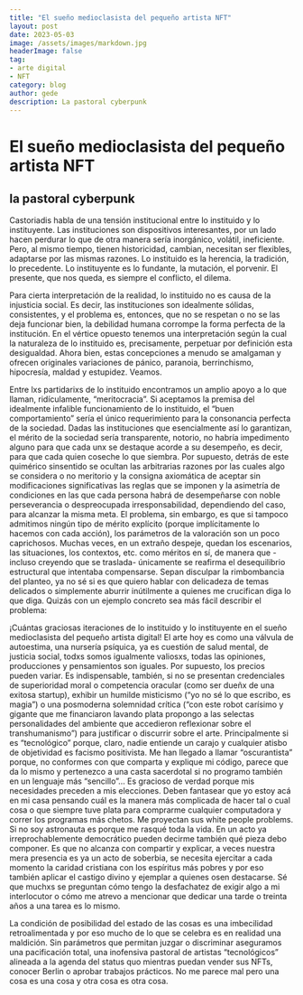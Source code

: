 ```yaml
---
title: "El sueño medioclasista del pequeño artista NFT"
layout: post
date: 2023-05-03
image: /assets/images/markdown.jpg
headerImage: false
tag:
- arte digital
- NFT
category: blog
author: gede
description: La pastoral cyberpunk
---
```


# El sueño medioclasista del pequeño artista NFT
## la pastoral cyberpunk

Castoriadis habla de una tensión institucional entre lo instituido y lo instituyente. Las instituciones son dispositivos interesantes, por un lado hacen perdurar lo que de otra manera sería inorgánico, volátil, ineficiente.  Pero, al mismo tiempo, tienen historicidad, cambian, necesitan ser flexibles, adaptarse por las mismas razones. Lo instituido es la herencia, la tradición, lo precedente. Lo instituyente es lo fundante, la mutación, el porvenir. El presente, que nos queda, es siempre el conflicto, el dilema.

Para cierta interpretación de la realidad, lo instituido no es causa de la injusticia social. Es decir, las instituciones son idealmente sólidas, consistentes, y el problema es, entonces, que no se respetan o no se las deja funcionar bien, la debilidad humana corrompe la forma perfecta de la institución. En el vértice opuesto tenemos una interpretación según la cual la naturaleza de lo instituido es, precisamente, perpetuar por definición esta desigualdad. Ahora bien, estas concepciones a menudo se amalgaman y ofrecen originales variaciones de pánico, paranoia, berrinchismo, hipocresía, maldad y estupidez. Veamos.

Entre lxs partidarixs de lo instituido encontramos un amplio apoyo a lo que llaman, ridículamente, “meritocracia”. Si aceptamos la premisa del idealmente infalible funcionamiento de lo instituido, el “buen comportamiento” sería el único requerimiento para la consonancia perfecta de la sociedad. Dadas las instituciones que esencialmente así lo garantizan, el mérito de la sociedad sería transparente, notorio, no habría impedimento alguno para que cada unx se destaque acorde a su desempeño, es decir, para que cada quien coseche lo que siembra. Por supuesto, detrás de este quimérico sinsentido se ocultan las arbitrarias razones por las cuales algo se considera o no meritorio y la consigna axiomática de aceptar sin modificaciones significativas las reglas que se imponen y la asimetría de condiciones en las que cada persona habrá de desempeñarse con noble perseverancia o despreocupada irresponsabilidad, dependiendo del caso, para alcanzar la misma meta.  El problema, sin embargo, es que si tampoco admitimos ningún tipo de mérito explícito (porque implícitamente lo hacemos con cada acción), los parámetros de la valoración son un poco caprichosos. Muchas veces, en un extraño despeje, quedan los escenarios, las situaciones, los contextos, etc. como méritos en sí, de manera que -incluso creyendo que se traslada- únicamente se reafirma el desequilibrio estructural que intentaba compensarse. Sepan disculpar la rimbombancia del planteo, ya no sé si es que quiero hablar con delicadeza de temas delicados o simplemente aburrir inútilmente a quienes me crucifican diga lo que diga. Quizás con un ejemplo concreto sea más fácil describir el problema:

¡Cuántas graciosas iteraciones de lo instituido y lo instituyente en el sueño medioclasista del pequeño artista digital! El arte hoy es como una válvula de autoestima, una nursería psíquica, ya es cuestión de salud mental, de justicia social, todxs somos igualmente valiosxs, todas las opiniones, producciones y pensamientos son iguales. Por supuesto, los precios pueden variar. Es indispensable, también, si no se presentan credenciales de superioridad moral o competencia oracular (como ser dueñx de una exitosa startup), exhibir un humilde misticismo (“yo no sé lo que escribo, es magia”) o una posmoderna solemnidad crítica (“con este robot carísimo y gigante que me financiaron lavando plata propongo a las selectas personalidades del ambiente que accedieron reflexionar sobre el transhumanismo”) para justificar o discurrir sobre el arte. Principalmente si es “tecnológico” porque, claro, nadie entiende un carajo y cualquier atisbo de objetividad es facismo positivista. Me han llegado a llamar “oscurantista” porque, no conformes con que comparta y explique mi código, parece que da lo mismo y pertenezco a una casta sacerdotal si no programo también en un lenguaje más “sencillo”… Es gracioso de verdad porque mis necesidades preceden a mis elecciones. Deben fantasear que yo estoy acá en mi casa pensando cuál es la manera más complicada de hacer tal o cual cosa o que siempre tuve plata para comprarme cualquier computadora y correr los programas más chetos. Me proyectan sus white people problems. Si no soy astronauta es porque me rasqué toda la vida. En un acto ya irreprochablemente democrático pueden decirme también qué pieza debo componer. Es que no alcanza con compartir y explicar, a veces nuestra mera presencia es ya un acto de soberbia, se necesita ejercitar a cada momento la caridad cristiana con los espíritus más pobres y por eso también aplicar el castigo divino y ejemplar a quienes osen destacarse. Sé que muchxs se preguntan cómo tengo la desfachatez de exigir algo a mi interlocutor o cómo me atrevo a mencionar que dedicar una tarde o treinta años a una tarea es lo mismo.

La condición de posibilidad del estado de las cosas es una imbecilidad retroalimentada y por eso mucho de lo que se celebra es en realidad una maldición. Sin parámetros que permitan juzgar o discriminar aseguramos una pacificación total, una inofensiva pastoral de artistas “tecnológicos” alineada a la agenda del status quo mientras puedan vender sus NFTs, conocer Berlin o aprobar trabajos prácticos. No me parece mal pero una cosa es una cosa y otra cosa es otra cosa.
